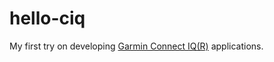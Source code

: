 # hello-ciq

My first try on developing [Garmin Connect IQ(R)](https://developer.garmin.com/connect-iq) applications.